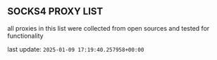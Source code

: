 ## SOCKS4 PROXY LIST

all proxies in this list were collected from open sources and tested for functionality

last update: `2025-01-09 17:19:40.257958+00:00`